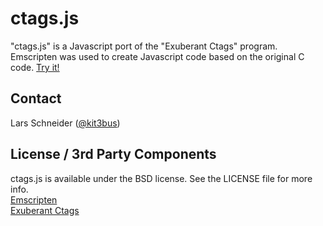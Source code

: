 # ctags.js

"ctags.js" is a Javascript port of the "Exuberant Ctags" program. Emscripten was used to create Javascript code based on the original C code. [Try it!](http://larsxschneider.github.com/ctags.js/Example/ctags.html)

## Contact

Lars Schneider ([@kit3bus](https://twitter.com/kit3bus))


## License / 3rd Party Components

ctags.js is available under the BSD license. See the LICENSE file for more info.  
[Emscripten](https://github.com/kripken/emscripten)  
[Exuberant Ctags](http://ctags.sourceforge.net/)
